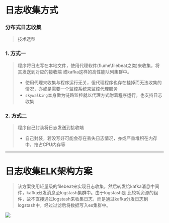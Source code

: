 # 日志收集方式

### 分布式日志收集
> 技术选型
### 1. 方式一
> 程序将日志写在本地文件，使用代理软件(flume\filebeat之类)来收集，将其发送到对应的接收端
> 或kafka这样的高性能队列集群中。
> - 使用代理来收集与程序运行无关，但代理程序也存在挂掉而无法收集的情况，亦或是需要一个监控系统来监控代理服务 
> - `skywalking`本身做为链路监控就以代理方式附着程序运行，也支持日志收集

### 2. 方式二
> 程序自己封装将日志发送到接收端
> - 自己封装，若没写好可能会存在丢失日志情况，亦或严重堆积在内存中，抢占CPU内存等

---

# 日志收集ELK架构方案
> 该方案使用轻量级的filebeat来实现日志收集，然后转发给kafka消息中间件，kafka分发消息至logstash集群中。由于logstash是
> 比较耗资源的组件，故不直接通过logstash来收集日志，而是通过kafka分发日志到logstash中，经过过滤后将数据写入es集群中。

![](https://img-blog.csdnimg.cn/20210401155935181.png?x-oss-process=image/watermark,type_ZmFuZ3poZW5naGVpdGk,shadow_10,text_aHR0cHM6Ly9ibG9nLmNzZG4ubmV0L3lwcnVmZW5n,size_16,color_FFFFFF,t_70)
